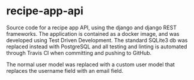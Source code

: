 # recipe-app-api
Source code for a recipe app API, using the django and django REST frameworks. The application is contained as a docker image, and was developed using Test Driven Development. The standard SQLite3 db was replaced instead with PostgreSQL and all testing and linting is automated through Travis CI when committing and pushing to GitHub.

[](https://www.travis-ci.com/DanielLund/recipe-app-api.svg?branch=main)

The normal user model was replaced with a custom user model that replaces the username field with an email field.
